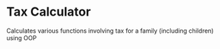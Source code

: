 # Tax Calculator
 Calculates various functions involving tax for a family (including children) using OOP
